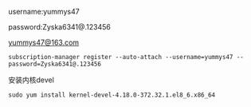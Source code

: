 username:yummys47

password:Zyska6341@.123456

yummys47@163.com

```
subscription-manager register --auto-attach --username=yummys47 --password=Zyska6341@.123456
```

安装内核devel

```
sudo yum install kernel-devel-4.18.0-372.32.1.el8_6.x86_64
```

